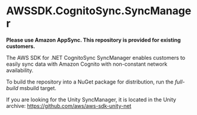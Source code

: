 # AWSSDK.CognitoSync.SyncManager

__Please use Amazon AppSync. This repository is provided for existing customers.__

The AWS SDK for .NET CognitoSync SyncManager enables customers to easily sync data with Amazon Cognito with non-constant network availability.

To build the repository into a NuGet package for distribution, run the *full-build* msbuild target.

If you are looking for the Unity SyncManager, it is located in the Unity archive: https://github.com/aws/aws-sdk-unity-net
